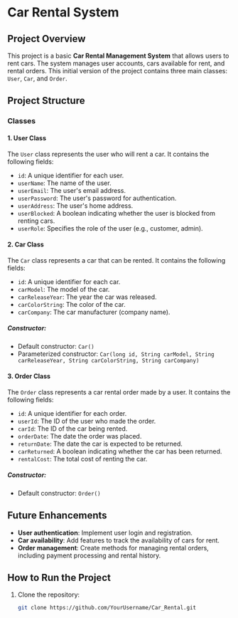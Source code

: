 # Car Rental System

## Project Overview

This project is a basic **Car Rental Management System** that allows users to rent cars. The system manages user accounts, cars available for rent, and rental orders. This initial version of the project contains three main classes: `User`, `Car`, and `Order`.

## Project Structure

### Classes

#### 1. **User Class**
The `User` class represents the user who will rent a car. It contains the following fields:
- `id`: A unique identifier for each user.
- `userName`: The name of the user.
- `userEmail`: The user's email address.
- `userPassword`: The user's password for authentication.
- `userAddress`: The user's home address.
- `userBlocked`: A boolean indicating whether the user is blocked from renting cars.
- `userRole`: Specifies the role of the user (e.g., customer, admin).

#### 2. **Car Class**
The `Car` class represents a car that can be rented. It contains the following fields:
- `id`: A unique identifier for each car.
- `carModel`: The model of the car.
- `carReleaseYear`: The year the car was released.
- `carColorString`: The color of the car.
- `carCompany`: The car manufacturer (company name).

##### Constructor:
- Default constructor: `Car()`
- Parameterized constructor: `Car(long id, String carModel, String carReleaseYear, String carColorString, String carCompany)`

#### 3. **Order Class**
The `Order` class represents a car rental order made by a user. It contains the following fields:
- `id`: A unique identifier for each order.
- `userId`: The ID of the user who made the order.
- `carId`: The ID of the car being rented.
- `orderDate`: The date the order was placed.
- `returnDate`: The date the car is expected to be returned.
- `carReturned`: A boolean indicating whether the car has been returned.
- `rentalCost`: The total cost of renting the car.

##### Constructor:
- Default constructor: `Order()`

## Future Enhancements
- **User authentication**: Implement user login and registration.
- **Car availability**: Add features to track the availability of cars for rent.
- **Order management**: Create methods for managing rental orders, including payment processing and rental history.

## How to Run the Project

1. Clone the repository:
   ```bash
   git clone https://github.com/YourUsername/Car_Rental.git
